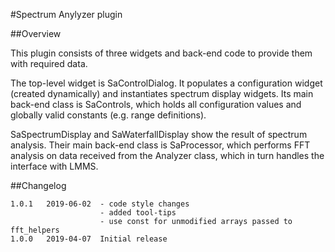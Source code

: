 #Spectrum Anylyzer plugin

##Overview

This plugin consists of three widgets and back-end code to provide them with required data.

The top-level widget is SaControlDialog. It populates a configuration widget (created dynamically) and instantiates spectrum display widgets. Its main back-end class is SaControls, which holds all configuration values and globally valid constants (e.g. range definitions).

SaSpectrumDisplay and SaWaterfallDisplay show the result of spectrum analysis. Their main back-end class is SaProcessor, which performs FFT analysis on data received from the Analyzer class, which in turn handles the interface with LMMS.


##Changelog

	1.0.1	2019-06-02	- code style changes
						- added tool-tips
						- use const for unmodified arrays passed to fft_helpers
	1.0.0	2019-04-07	Initial release
